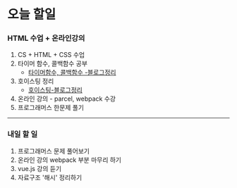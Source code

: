 # 오늘 할일

### HTML 수업 + 온라인강의

1. CS + HTML + CSS 수업
1. 타이머 함수, 콜백함수 공부
   - [타이머함수, 콜백함수 -블로그정리](https://dkfma6033.tistory.com/125)
1. 호이스팅 정리
   - [호이스팅-블로그정리](https://dkfma6033.tistory.com/124)
1. 온라인 강의 - parcel, webpack 수강
1. 프로그래머스 한문제 풀기

---

### 내일 할 일

1. 프로그래머스 문제 풀어보기
1. 온라인 강의 webpack 부분 마무리 하기
1. vue.js 강의 듣기
1. 자료구조 '해시' 정리하기
